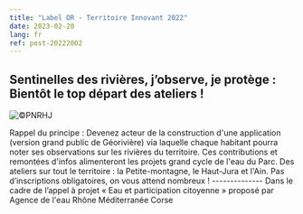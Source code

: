 ```yaml
---
title: "Label OR - Territoire Innovant 2022"
date: 2023-02-20
lang: fr
ref: post-20222002
---
```


<h2>
Sentinelles des rivières, j’observe, je protège : Bientôt le top départ des ateliers ! 
</h2>

<p>
<img alt="©PNRHJ" src="https://georiviere.fr/assets/img/logo-fede-39.png " title="©PNRHJ"/>
</p>
<p>
Rappel du principe : Devenez acteur de la construction d'une application (version grand public de Géorivière) via laquelle chaque habitant pourra noter ses observations sur les rivières du territoire. 
Ces contributions et remontées d'infos alimenteront les projets grand cycle de l'eau du Parc.
Des ateliers sur tout le territoire : la Petite-montagne, le Haut-Jura et l'Ain.
Pas d’inscriptions obligatoires, on vous attend nombreux !
--------------
Dans le cadre de l’appel à projet « Eau et participation citoyenne » proposé par Agence de l'eau Rhône Méditerranée Corse 
 </p>